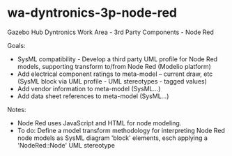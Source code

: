 wa-dyntronics-3p-node-red
=========================

Gazebo Hub Dyntronics Work Area - 3rd Party Components - Node Red

Goals:
* SysML compatibility - Develop a third party UML profile for Node Red models, supporting transform to/from Node Red  (Modelio platform)
* Add electrical component ratings to meta-model – current draw, etc (SysML block via UML profile - UML stereotypes - tagged values)
* Add vendor information to meta-model (SysML...)
* Add data sheet references to meta-model (SysML...)

Notes:
* Node Red uses JavaScript and HTML for node modeling. 
* To do: Define a model transform methodology for interpreting Node Red node models as SysML diagram 'block' elements, esch applying a 'NodeRed::Node' UML stereotype
